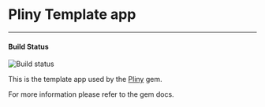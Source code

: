 # Pliny Template app

---

#### Build Status

![Build status](https://travis-ci.org/hayduke19us/weather.svg?branch=development)

This is the template app used by the [Pliny](https://github.com/interagent/pliny) gem.

For more information please refer to the gem docs.





